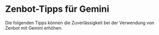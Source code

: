 # Zenbot-Tipps für Gemini

Die folgenden Tipps können die Zuverlässigkeit bei der Verwendung von Zenbot mit Gemini erhöhen.

## 



